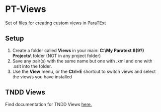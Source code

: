 # PT-Views
Set of files for creating custom views in ParaTExt


## Setup

1. Create a folder called **Views** in your main: **C:\My Paratext 8(9?) Projects**\  folder (NOT in any project folder)
2. Save any pair(s) with the same name but one with .xml and one with .xslt into the folder.
3. Use the **View** menu, or the **Ctrl+E** shortcut to switch views and select the view/s you have installed

## TNDD Views

Find documentation for TNDD Views [here.](TNDD/info.md)
